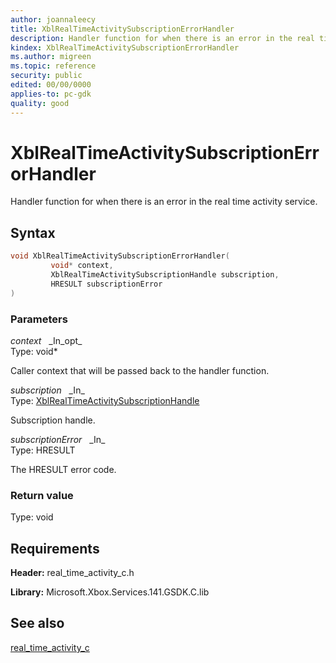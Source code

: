 ```yaml
---
author: joannaleecy
title: XblRealTimeActivitySubscriptionErrorHandler
description: Handler function for when there is an error in the real time activity service.
kindex: XblRealTimeActivitySubscriptionErrorHandler
ms.author: migreen
ms.topic: reference
security: public
edited: 00/00/0000
applies-to: pc-gdk
quality: good
---
```


# XblRealTimeActivitySubscriptionErrorHandler  

Handler function for when there is an error in the real time activity service.  

## Syntax  
  
```cpp
void XblRealTimeActivitySubscriptionErrorHandler(  
         void* context,  
         XblRealTimeActivitySubscriptionHandle subscription,  
         HRESULT subscriptionError  
)  
```  
  
### Parameters  
  
*context* &nbsp;&nbsp;\_In\_opt\_  
Type: void*  
  
Caller context that will be passed back to the handler function.  
  
*subscription* &nbsp;&nbsp;\_In\_  
Type: [XblRealTimeActivitySubscriptionHandle](../handles/xblrealtimeactivitysubscriptionhandle.md)  
  
Subscription handle.  
  
*subscriptionError* &nbsp;&nbsp;\_In\_  
Type: HRESULT  
  
The HRESULT error code.  
  
  
### Return value  
Type: void
  

  
## Requirements  
  
**Header:** real_time_activity_c.h
  
**Library:** Microsoft.Xbox.Services.141.GSDK.C.lib
  
## See also  
[real_time_activity_c](../real_time_activity_c_members.md)  
  
  